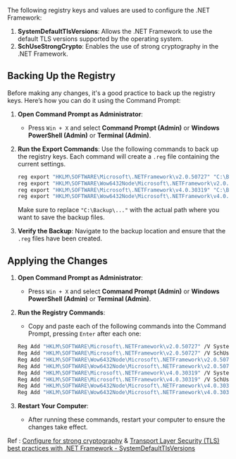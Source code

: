 
The following registry keys and values are used to configure the .NET Framework:
1. **SystemDefaultTlsVersions**: Allows the .NET Framework to use the default TLS versions supported by the operating system.
2. **SchUseStrongCrypto**: Enables the use of strong cryptography in the .NET Framework.

## Backing Up the Registry

Before making any changes, it's a good practice to back up the registry keys. Here’s how you can do it using the Command Prompt:

1. **Open Command Prompt as Administrator**:
   - Press `Win + X` and select **Command Prompt (Admin)** or **Windows PowerShell (Admin)** or **Terminal (Admin)**.

2. **Run the Export Commands**: Use the following commands to back up the registry keys. Each command will create a `.reg` file containing the current settings.

    ```sh
    reg export "HKLM\SOFTWARE\Microsoft\.NETFramework\v2.0.50727" "C:\Backup\NETFramework_v2.0.50727.reg"
    reg export "HKLM\SOFTWARE\Wow6432Node\Microsoft\.NETFramework\v2.0.50727" "C:\Backup\Wow6432Node_NETFramework_v2.0.50727.reg"
    reg export "HKLM\SOFTWARE\Microsoft\.NETFramework\v4.0.30319" "C:\Backup\NETFramework_v4.0.30319.reg"
    reg export "HKLM\SOFTWARE\Wow6432Node\Microsoft\.NETFramework\v4.0.30319" "C:\Backup\Wow6432Node_NETFramework_v4.0.30319.reg"
    ```

    Make sure to replace `"C:\Backup\..."` with the actual path where you want to save the backup files.

3. **Verify the Backup**: Navigate to the backup location and ensure that the `.reg` files have been created.

## Applying the Changes

1. **Open Command Prompt as Administrator**:
   - Press `Win + X` and select **Command Prompt (Admin)** or **Windows PowerShell (Admin)** or **Terminal (Admin)**.

2. **Run the Registry Commands**:
   - Copy and paste each of the following commands into the Command Prompt, pressing `Enter` after each one:

    ```sh
    Reg Add "HKLM\SOFTWARE\Microsoft\.NETFramework\v2.0.50727" /V SystemDefaultTlsVersions /T REG_DWORD /D 0x1 /F
    Reg Add "HKLM\SOFTWARE\Microsoft\.NETFramework\v2.0.50727" /V SchUseStrongCrypto /T REG_DWORD /D 0x1 /F
    Reg Add "HKLM\SOFTWARE\Wow6432Node\Microsoft\.NETFramework\v2.0.50727" /V SystemDefaultTlsVersions /T REG_DWORD /D 0x1 /F
    Reg Add "HKLM\SOFTWARE\Wow6432Node\Microsoft\.NETFramework\v2.0.50727" /V SchUseStrongCrypto /T REG_DWORD /D 0x1 /F
    Reg Add "HKLM\SOFTWARE\Microsoft\.NETFramework\v4.0.30319" /V SystemDefaultTlsVersions /T REG_DWORD /D 0x1 /F
    Reg Add "HKLM\SOFTWARE\Microsoft\.NETFramework\v4.0.30319" /V SchUseStrongCrypto /T REG_DWORD /D 0x1 /F
    Reg Add "HKLM\SOFTWARE\Wow6432Node\Microsoft\.NETFramework\v4.0.30319" /V SystemDefaultTlsVersions /T REG_DWORD /D 0x1 /F
    Reg Add "HKLM\SOFTWARE\Wow6432Node\Microsoft\.NETFramework\v4.0.30319" /V SchUseStrongCrypto /T REG_DWORD /D 0x1 /F
    ```

3. **Restart Your Computer**:
   - After running these commands, restart your computer to ensure the changes take effect.

Ref : [Configure for strong cryptography](https://learn.microsoft.com/en-us/mem/configmgr/core/plan-design/security/enable-tls-1-2-client#configure-for-strong-cryptography) & [Transport Layer Security (TLS) best practices with .NET Framework - SystemDefaultTlsVersions](https://learn.microsoft.com/en-us/dotnet/framework/network-programming/tls#systemdefaulttlsversions)
